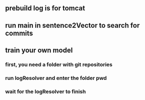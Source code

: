 ## prebuild log is for tomcat

## run main in sentence2Vector to search for commits

## train your own model

### first, you need a folder with git repositories

### run logResolver and enter the folder pwd

### wait for the logResolver to finish